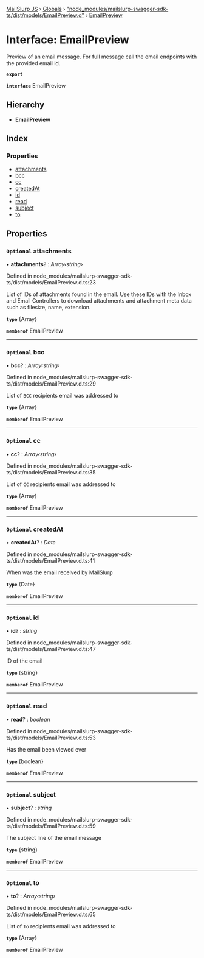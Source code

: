 [MailSlurp JS](../README.md) › [Globals](../globals.md) › ["node_modules/mailslurp-swagger-sdk-ts/dist/models/EmailPreview.d"](../modules/_node_modules_mailslurp_swagger_sdk_ts_dist_models_emailpreview_d_.md) › [EmailPreview](_node_modules_mailslurp_swagger_sdk_ts_dist_models_emailpreview_d_.emailpreview.md)

# Interface: EmailPreview

Preview of an email message. For full message call the email endpoints with the provided email id.

**`export`** 

**`interface`** EmailPreview

## Hierarchy

* **EmailPreview**

## Index

### Properties

* [attachments](_node_modules_mailslurp_swagger_sdk_ts_dist_models_emailpreview_d_.emailpreview.md#optional-attachments)
* [bcc](_node_modules_mailslurp_swagger_sdk_ts_dist_models_emailpreview_d_.emailpreview.md#optional-bcc)
* [cc](_node_modules_mailslurp_swagger_sdk_ts_dist_models_emailpreview_d_.emailpreview.md#optional-cc)
* [createdAt](_node_modules_mailslurp_swagger_sdk_ts_dist_models_emailpreview_d_.emailpreview.md#optional-createdat)
* [id](_node_modules_mailslurp_swagger_sdk_ts_dist_models_emailpreview_d_.emailpreview.md#optional-id)
* [read](_node_modules_mailslurp_swagger_sdk_ts_dist_models_emailpreview_d_.emailpreview.md#optional-read)
* [subject](_node_modules_mailslurp_swagger_sdk_ts_dist_models_emailpreview_d_.emailpreview.md#optional-subject)
* [to](_node_modules_mailslurp_swagger_sdk_ts_dist_models_emailpreview_d_.emailpreview.md#optional-to)

## Properties

### `Optional` attachments

• **attachments**? : *Array‹string›*

Defined in node_modules/mailslurp-swagger-sdk-ts/dist/models/EmailPreview.d.ts:23

List of IDs of attachments found in the email. Use these IDs with the Inbox and Email Controllers to download attachments and attachment meta data such as filesize, name, extension.

**`type`** {Array<string>}

**`memberof`** EmailPreview

___

### `Optional` bcc

• **bcc**? : *Array‹string›*

Defined in node_modules/mailslurp-swagger-sdk-ts/dist/models/EmailPreview.d.ts:29

List of `BCC` recipients email was addressed to

**`type`** {Array<string>}

**`memberof`** EmailPreview

___

### `Optional` cc

• **cc**? : *Array‹string›*

Defined in node_modules/mailslurp-swagger-sdk-ts/dist/models/EmailPreview.d.ts:35

List of `CC` recipients email was addressed to

**`type`** {Array<string>}

**`memberof`** EmailPreview

___

### `Optional` createdAt

• **createdAt**? : *Date*

Defined in node_modules/mailslurp-swagger-sdk-ts/dist/models/EmailPreview.d.ts:41

When was the email received by MailSlurp

**`type`** {Date}

**`memberof`** EmailPreview

___

### `Optional` id

• **id**? : *string*

Defined in node_modules/mailslurp-swagger-sdk-ts/dist/models/EmailPreview.d.ts:47

ID of the email

**`type`** {string}

**`memberof`** EmailPreview

___

### `Optional` read

• **read**? : *boolean*

Defined in node_modules/mailslurp-swagger-sdk-ts/dist/models/EmailPreview.d.ts:53

Has the email been viewed ever

**`type`** {boolean}

**`memberof`** EmailPreview

___

### `Optional` subject

• **subject**? : *string*

Defined in node_modules/mailslurp-swagger-sdk-ts/dist/models/EmailPreview.d.ts:59

The subject line of the email message

**`type`** {string}

**`memberof`** EmailPreview

___

### `Optional` to

• **to**? : *Array‹string›*

Defined in node_modules/mailslurp-swagger-sdk-ts/dist/models/EmailPreview.d.ts:65

List of `To` recipients email was addressed to

**`type`** {Array<string>}

**`memberof`** EmailPreview
